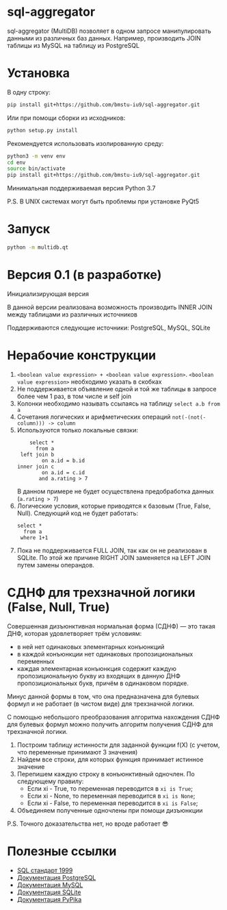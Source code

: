 # sql-aggregator
sql-aggregator (MultiDB) позволяет в одном запросе манипулировать данными из различных баз данных.
Например, производить JOIN таблицы из MySQL на таблицу из PostgreSQL

# Установка
В одну строку:
```bash
pip install git+https://github.com/bmstu-iu9/sql-aggregator.git
```
Или при помощи сборки из исходников:
```bash
python setup.py install
```
Рекомендуется использовать изолированную среду:
```bash
python3 -m venv env
cd env
source bin/activate
pip install git+https://github.com/bmstu-iu9/sql-aggregator.git
```
Минимальная поддерживаемая версия Python 3.7

P.S. В UNIX системах могут быть проблемы при установке PyQt5

# Запуск
```bash
python -m multidb.qt
```

# Версия 0.1 (в разработке)
Инициализирующая версия

В данной версии реализована возможность производить INNER JOIN между таблицами из различных источников

Поддерживаются следующие источники: PostgreSQL, MySQL, SQLite

# Нерабочие конструкции
1) `<boolean value expression> + <boolean value expression>`. `<boolean value expression>` необходимо указать в скобках
2) Не поддерживается объявление одной и той же таблицы в запросе более чем 1 раз, в том числе и self join
3) Колонки необходимо называть ссылаясь на таблицу `select a.b from a`
4) Сочетания логических и арифметических операций `not(-(not(-column))) -> column`
5) Используются только локальные связки:
    ```
        select * 
          from a
     left join b
            on a.id = b.id
    inner join c
            on a.id = c.id 
           and a.rating > 7
    ```
    В данном примере не будет осуществлена предобработка данных (`a.rating > 7`)
6) Логические условия, которые приводятся к базовым (True, False, Null). Следующий код не будет работать:
    ```
    select *
      from a
     where 1+1
    ```
7) Пока не поддерживается FULL JOIN, так как он не реализован в SQLite. По этой же причине RIGHT JOIN заменяется
на LEFT JOIN путем замены операндов.

# СДНФ для трехзначной логики (False, Null, True)
Совершенная дизъюнктивная нормальная форма (СДНФ) — это такая ДНФ, которая удовлетворяет трём условиям:
- в ней нет одинаковых элементарных конъюнкций
- в каждой конъюнкции нет одинаковых пропозициональных переменных
- каждая элементарная конъюнкция содержит каждую пропозициональную букву из входящих в данную ДНФ пропозициональных букв, причём в одинаковом порядке.

Минус данной формы в том, что она предназначена для булевых формул и не работает (в чистом виде) для трехзначной логики.

С помощью небольшого преобразования алгоритма нахождения СДНФ для булевых формул можно получить алгоритм получения СДНФ для трехзначной логики.

1) Построим таблицу истинности для заданной функции f(X) (с учетом, что переменные принимают 3 значения)
2) Найдем все строки, для которых функция принимает истинное значение
3) Перепишем каждую строку в конъюнктивный одночлен. По следующему правилу:
    - Если xi - True, то переменная переводится в `xi is True`;
    - Если xi - None, то переменная переводится в `xi is None`;
    - Если xi - False, то переменная переводится в `xi is False`;
4) Объединяем полученные одночлены при помощи дизъюнкции

P.S. Точного доказательства нет, но вроде работает 😎


# Полезные ссылки
* [SQL стандарт 1999](http://web.cecs.pdx.edu/~len/sql1999.pdf)
* [Документация PostgreSQL](https://www.postgresql.org/docs/)
* [Документация MySQL](https://dev.mysql.com/doc/)
* [Документация SQLite](https://www.sqlite.org/docs.html)
* [Документация PyPika](https://pypika.readthedocs.io/en/latest/)
